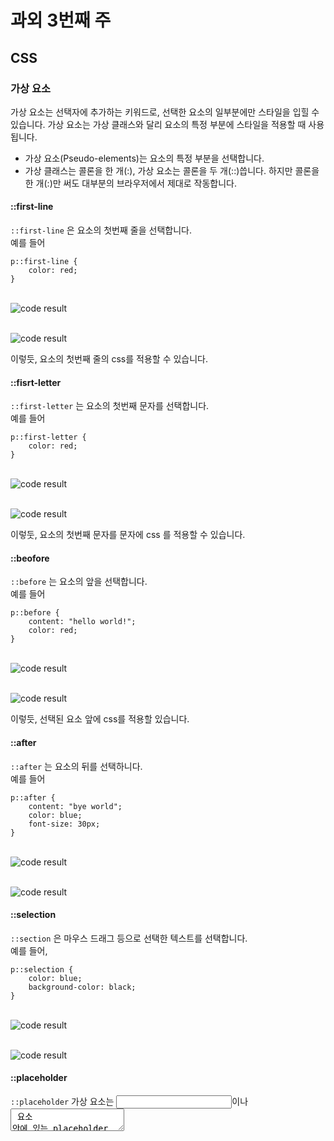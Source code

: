 # 과외 3번째 주 
## CSS
### 가상 요소
가상 요소는 선택자에 추가하는 키워드로, 선택한 요소의 일부분에만 스타일을 입힐 수 있습니다. 
가상 요소는 가상 클래스와 달리 요소의 특정 부분에 스타일을 적용할 때 사용됩니다. 

* 가상 요소(Pseudo-elements)는 요소의 특정 부분을 선택합니다.
* 가상 클래스는 콜론을 한 개(:), 가상 요소는 콜론을 두 개(::)씁니다. 하지만 콜론을 한 개(:)만 써도 대부분의 브라우저에서 제대로 작동합니다.

#### ::first-line
`::first-line` 은 요소의 첫번째 줄을 선택합니다.   
 예를 들어
 
 ```
 p::first-line {
     color: red;
 }
 ```

<br/><img src="imgs/doc3_2.PNG" alt="code result" /> <br/>

<br/><img src="imgs/doc3_1.PNG" alt="code result" /> <br/>

이렇듯, 요소의 첫번째 줄의 css를 적용할 수 있습니다.

#### ::fisrt-letter
`::first-letter` 는 요소의 첫번째 문자를 선택합니다.   
예를 들어

```
p::first-letter {
    color: red;
}
```

<br/><img src="imgs/doc3_3.PNG" alt="code result" /> <br/>

<br/><img src="imgs/doc3_4.PNG" alt="code result" /> <br/>

이렇둣, 요소의 첫번째 문자를 문자에 css 를 적용할 수 있습니다.

#### ::beofore
`::before` 는 요소의 앞을 선택합니다.   
예를 들어

```
p::before {
    content: "hello world!";
    color: red;
}
```

<br/><img src="imgs/doc3_5.PNG" alt="code result" /> <br/>

<br/><img src="imgs/doc3_6.PNG" alt="code result" /> <br/>

이렇듯, 선택된 요소 앞에 css를 적용할 있습니다.

#### ::after
`::after` 는 요소의 뒤를 선택하니다.   
예를 들어

```
p::after {
    content: "bye world";
    color: blue;
    font-size: 30px;
}
```

<br/><img src="imgs/doc3_7.PNG" alt="code result" /> <br/>

<br/><img src="imgs/doc3_8.PNG" alt="code result" /> <br/>

#### ::selection
`::section` 은 마우스 드래그 등으로 선택한 텍스트를 선택합니다.    
예를 들어,

```
p::selection {
    color: blue;
    background-color: black;
}
```

<br/><img src="imgs/doc3_9.PNG" alt="code result" /> <br/>

<br/><img src="imgs/doc3_10.PNG" alt="code result" /> <br/>

#### ::placeholder
`::placeholder` 가상 요소는 <input>이나 <textarea> 요소 안에 있는 placeholder text를 선택합니다.

대부분의 브라우저에서는 원래 밝은 회색의 컬러를 placeholder에 기본적으로 제공합니다.

그러나 이를 바꾸고자 한다면,    
예를 들어

```
input::placeholder {
    color: orange;
}
```
라고 한다면,

<br/><img src="imgs/doc3_17.PNG" alt="code result" /> <br/>

<br/><img src="imgs/doc3_18.PNG" alt="code result" /> <br/>

#### ::backdrop
`::backdrop` 가상 요소는 풀 스크린 모드에서 제공되는 요소의 밑에 렌더링 되는 viewport의 박스 사이즈 입니다. Fullscreen API나 `<dialog>` 요소를 사용하는 풀스크린 모드에 위치되는 요소 들을 포합합니다.

여러 요소를 전체 화면 모드로 설정 한 경우 배경은 해당 요소의 맨 앞과 이전의 전체 화면 요소 바로 위에 그려집니다.

모든 풀스크린 요소들은 (LIFO)의 스택방식으로 레이어 되며, 이는 대부분 컨텐츠가 스크린에 그려지기 전에 랜더링 되는 viewport의 렌더와는 다르다는 특별한 점이 있습니다. `::backdrop` 를 사용하면 맨 위 레이어에서 맨 위에있는 요소 아래에있는 모든 요소에 스타일을 지정하거나 완전히 숨길 수 있습니다.

`::backdrop` 요소는 다른 요소를 상속하거나 상속되지 않습니다. 

이 요소는 비디오가 풀스크린 모드로 전환될 때 사용될 수 있습니다.

```
video::backdrop {
  background-color: #448;
}
```
이런식으로 사용될 수 있습니다.

#### ::grammar-error
`::grammar-error` 요소는 사용자가 문법적으로 잘못된 것으로 플래그 지정된 텍스트 세그먼트를 나타낼 때 사용됩니다.
(현재는 사용할 수 있는 브라우저가 없습니다.)

#### ::slotted()

#### ::cue
`::cue` 가상 요소는 WebVTT 큐들의 선택된 요소와 매치됩니다. 

```
::cue {
  color: #fff;
  background-color: rgba(0, 0, 0, 0.6);
}
```
이런식으로 사용할 수 있습니다.

##### WebVTT 
WebVTT는 Web Video Text Tracks Format 의 약자로 지정한 시간에 따라 비디오 `<video>` 내에서 사용할 수 있는 텍스트입니다. 비디오 내에서 이 글자 트랙들이 보여지게 되는데 이때 `<track>` 태그를 사용합니다. 
WebVTT는 text/vtt 형식으로 되어 있으며 이 파일은 .vtt 로 끝납니다. 

```
WEBVTT

00:01.000 --> 00:04.000
Never drink liquid nitrogen.

00:05.000 --> 00:09.000
- It will perforate your stomach.
- You could die.
```

위와 같이 사용할 수 있습니다.

```
<video controls autoplay src="video.webm">
 <track default src="track.vtt">
</video>
```
그리고 이런 방식으로 비디오 태그 내에 트랙 태그를 삽입하여 사용할 수 있습니다.

혹은 .vtt 파일 내에 style을 삽입하여 사용할 수도 있습니다.

```
WEBVTT

STYLE
::cue {
  background-image: linear-gradient(to bottom, dimgray, lightgray);
  color: papayawhip;
}
/* Style blocks cannot use blank lines nor "dash dash greater than" */

NOTE comment blocks can be used between style blocks.

STYLE
::cue(b) {
  color: peachpuff;
}

00:00:00.000 --> 00:00:10.000
- Hello <b>world</b>.

NOTE style blocks cannot appear after the first cue.
```

#### ::part()
`::part()` 가상 요소는 shadow DOM 스타일링을 위해 사용됩니다.

### 가상 클래스
가상 클래스는 선택자에 추가하는 키워드로 선택한 요소가 특별한상태여야 만족할 수 있습니다.   
예를 들어 :hover 를 사용하면 포인터를 올렸을 때만 css를 적용할 수 있습니다.
가상 클래스를 사용하면 문서의 트리 콘텐츠와 관련된 경우 뿐 아니라 타마색기 히스토리(:visited), 콘텐츠의 상태(특정 폼요소에 적용한 :checked), 마우스 위치(:hover)처럼 외부 인자와 관련된 경우에도 스타일을 적용할 수 있습니다.
가상 클래스는 가상 요소와 달리 요소의 특정 상태에 스타일을 적용할 때 사용됩니다.

#### :empty
`:empty` 는 내용이 없는 빈 요소를 선택합니다. 

```
div.empty
```

는 div요소 중 내용이 없는 것을 선택합니다.

```
<div></div>
```
가 선택됩니다.   

```
<div> </div>
```
그러나 만약에 위처럼 공백이 있다면 그 공백도 내용이 있는 것으로 처리되기 때문에 유의하셔야 합니다.
위처럼 빈 칸이 있다면 선택되지 않습니다.

<br/>
예를 들어

```
div {
    height: 30px;
    background-color: black;
}
```
이라면

<br/><img src="imgs/doc3_11.PNG" alt="code result" /> <br/>

<br/><img src="imgs/doc3_12.PNG" alt="code result" /> <br/>

이렇듯, empty는 비어있는 요소에 css를 적용할 수 있습니다.

#### :first-child
`:first-child` 는 형제 요소 중 첫번째 요소를 선택합니다.

예를 들어,

```
p:first-child {
    height: 30px;
    background-color: black;
    color: brown;
}
```
이라면

<br/><img src="imgs/doc3_13.PNG" alt="code result" /> <br/>

<br/><img src="imgs/doc3_14.PNG" alt="code result" /> <br/>

이렇듯, `:first-child` 는 형제 요소 중 첫번째 요소에 css를 적용할 수 있습니다.

#### :hover
`:hover` 는 요소에 마스를 욜린 상태를 의미합니다.
예를 들어

```
div:hover {
    background-color: blue;
}
```
라고 한다면,   

<br/><img src="imgs/doc3_15.PNG" alt="code result" /> <br/>

마우스를 div위에 올리면,

<br/><img src="imgs/doc3_16.PNG" alt="code result" /> <br/>

이렇게 변하는 것을 볼 수 있습니다.

#### :visitied
사용자가 방문한 적있는 링크를 나타냅니다. 
`visited` 가 바꿀 수 있는 스타일은 개인정보 보호를 위해 매우 제한적입니다.
`visited` 로 정의한 스타일은 자신보다 위에 위치하고 동등한 명시성을 가진 다른 링크 의사 클래스(`:link`, `:hover`, `:active`)가 덮어씁니다. 링크를 적절히 디자인하려면 LVHA순서(`:link` - `:visited` - `:hover` - `:active`)를 따라 `:visied` 규칙을 `:link` 뒤, `:hover` 와 `:active` 앞에 배치하세요.

#### :active
사용자가 활성화한 요소(버튼 등)을 나타냅니다. 마우스를 사용하는 경우, '활성'이란 보통 마우스 버튼을 누르는 순간부터 떼는 시점까지를 의미합니다.
`:active` 가상 클래스는 대개 `<a>`, `<button>` 과 함께 사용합니다. 다른 흔한 대상으로는 활성화된 요소를 포함한 다른 요소와, 연결된 `<label>`로 선택한 입력 폼 요소 등이 있습니다.

`:active` 가상 클래스로 정의한 스타일은 자신보다 뒤에 위치하고 동등한 명시서을 가진 링크 가상 클래스가 덮어 씊니다. 링크를 적정히 디자인 하려면 LVHA순서를 따라, `:active` 규칙을 다른 모든 링크 규칙들보다 뒤에 위치 시키세요ㅛ.

#### :link

#### :enabled
모든 활성 요소를 나타냅니다. 활성 요소란 활성(선택, 클립, 입력 등)하거나 포커스를 받을 수 있는 요소를 말합니다. 반대 상태인 비활성 요소도 존재합니다.

#### :disabled
모든 비활성 요소를 나타냅니다. 비활성 요소란 활성(선택, 클릭, 입력 등)하거나 포커스를 받을 수 없는 요소를 말합니다.

#### :focus
`<input>`과 같은 요소들이 포커싱이 될 때를 나타냅니다. 사용자가 클릭을 하거나 탭을 눌러 그 요소에 탭이 올라갔을 때 이 클래스가 사용됩니다.

#### :chcked
선택을 했거나 `on` 상태인 라디오(`<input type=radio>`), 체크박스(`<input type="checkbox">`), 옵션(`<option>`) 요소를 나타냅니다.
사용자가 요소를 체크했거나 선택한 경우 활성화되고, 체크나 선택을 헤제하는 경우 비활성화 됩니다.


#### :indeterminate
결정되지 않은 `<form>` 요소를 나타냅니다.
* `inderminate` 프로퍼티를 가지는 `<input type="checkbox">` 요소는 자바스크립트에의해 `true`로 설정되어 있습니다.
* `<innput type="radio">` 요소는, `form`에서 `name` 값이 같은 모든 라디오 버튼들이 체크되어 있지 않다면 사용할 수 있습니다.
* `<progress>` 요소는 결정되지 않은 상태입니다.

#### :default
관련되어 있는 요소들의 그룹에서 default되어 있는 폼 요소를 선택합니다. 이 가상 클래스는 `<button>`, `<input type="checkbox">`, `<input type="radio">`, `<option>`에서 사용할 수 있습니다.
* default인 옵션 요소는 `selected` 속성을 가지고 있는 첮번째 요소이거나, DOM 순서에 따라서 처음으로 사용가능한 옵션을 의미합니다. `<select>`가 여러 개이면 그만큼 `selected` 속성을 가지고 있는 요소들이 있는 거고 그것들은 모두 `:default`를 사용할 수 있습니다.
* `<input type="checkbox">`와 `<input type="radio">`에서는 `checked` 속성을 가지는 요소만 사용가능합니다.
* `<button>`은 `<form>`에서 기본적인 제출 버튼이 있다면 사용가능합니다. 

예를 들어,   
<br/><img src="imgs/doc3_19.PNG" alt="code result" /> <br/>

<br/><img src="imgs/doc3_20.PNG" alt="code result" /> <br/>
이런식으로 사용할 수 있습니다.

#### :valid
모든 `<input>`이나 `<form>` 요소에서 컨텐츠가 성공적으로 확인된 것을 나타냅니다. 사용자에게 그들의 데이터가 정절하게 들어가 있음을 표현해주기 위해 사용합니다.
이 가상 클래스는 사용자에게 알맞는 필드를 하이라이팅해주기에 유용합니다.

예를 들어

```
<html lang="en">

<head>
    <meta charset="UTF-8">
    <meta name="viewport" content="width=device-width, initial-scale=1.0">
    <title>Document</title>
    <style>
        input+span {
            position: relative;
        }

        input+span::before {
            position: absolute;
            right: -20px;
            top: 5px;
        }

        input:invalid {
            border: 2px solid red;
        }

        input:invalid+span::before {
            content: '✖';
            color: red;
        }

        input:valid+span::before {
            content: '✓';
            color: green;
        }
    </style>
</head>

<body>
    <div>
        <label for="fname">First name *: </label>
        <input id="fname" name="fname" type="text" required>
        <span></span>
    </div>
</body>

</html>
```
위 코드처럼 사용하면
<br/><img src="imgs/doc3_21.PNG" alt="code result" /> <br/>

<br/><img src="imgs/doc3_22.PNG" alt="code result" /> <br/>

이렇게 사용 가능합니다.

#### :in-range
`<input>` 요소 중에서 현재값의 범위가 `min`과 `max` 속성으로 정의되어 있는 경우, 그 범위 내에 값이 있을 때를 나타냅니다.   
예를 들어

```
<html lang="en">

<head>
    <meta charset="UTF-8">
    <meta name="viewport" content="width=device-width, initial-scale=1.0">
    <title>Document</title>
    <style>
        input:in-range {
            background-color: rgba(0, 255, 0, 0.4);
        }
        input:in-range + label::after {
            content: "있습니다.";
        }
        input:out-of-range {
            background-color: rgba(255, 0, 0, 0.4);
            border: 3px solid red;
        }
        input:out-of-range + label::after {
            content: "없습니다. 다시 시도하세요.";
        }
    </style>
</head>

<body>
    <form action="">
        <input name="input1" type="number" min="1" max="100" value="1000">
        <label for="input1">값이 범위 내에 </label>
    </form>
</body>
</html>
```
이렇게 사용된다면,
<br/><img src="imgs/doc3_23.PNG" alt="code result" /> <br/>

<br/><img src="imgs/doc3_24.PNG" alt="code result" /> <br/>

위와 같은 결과를 도출할 수 있습니다.

#### :out-of-range
위의 `:in-range` 과 반대로 값의 범위를 벗어났을 때 사용할 수 있는 가상 요소입니다.

#### :required
`<input>`, `<select>`, `<textarea>`와 같은 요소들이 `required` 속성을 가지고 있는 것을 나타냅니다.
이 가상클래스는 반드시 확인되어야하는 필드를 하이라이팅할 때 유용합니다.

#### :optional
위 `:required`와 반대로 반드시 필요하진 않은 필드를 나타냅니다.

#### :read-only
`<input>`이나 `<textarea>` 같은 요소들이 사용자에 의해 수정될 수 없음을 나타냅니다.

#### :read-write
위 `:read-only`와 반대로 사용자에 의해 수정될 수 있는 것을 나타냅니다.

#### :nth-child()
형제 중에 특정 순서에 있는 요소를 선택할 때 사용됩니다.
`:nth-child()`는 앞에서부터 셉니다.

```
nth-child(xn+b)
```
로 사용합니다.
* x와 y는 정수입니다. 0과 음수도 가능합니다.
* n은 음이 아닌 정수로 차례대로 대입됩니다.
xn + y 대신 `even`,`odd`로 사용할 수 있습니다.   
예를들어
```
<html lang="en">

<head>
    <meta charset="UTF-8">
    <meta name="viewport" content="width=device-width, initial-scale=1.0">
    <title>Document</title>
    <style>
        li:nth-child(2n) {
            color: salmon;
        }
        li:nth-last-child(2n) {
            color: skyblue;
        }
    </style>
</head>

<body>
    <ul>
        <li>1</li>
        <li>2</li>
        <li>3</li>
        <li>4</li>
        <li>5</li>
        <li>6</li>
        <li>7</li>
        <li>8</li>
    </ul>
</body>

</html>
```
이렇게 사용한다면
<br/><img src="imgs/doc3_26.PNG" alt="code result" /> <br/>

#### :nth-last-child()
위 `:nth-child()`의 예시와 같이 사용할 수 있습니다.
이 가상 클래스는 뒤에서부터 숫자를 셉니다.

#### :not()
이 요소는 선택자들 사이에서 매치되는 것이 없을 때를 나타냅니다. 
* `:not()` 가상 클래스는 중첩되지 않습니다. `:not(:not()) 이런식으로 사용하실 수 없습니다.
* 가상클래스는 단순한 선택자가 아니므로 `:not()`에 대한 유효한 인수가 사용되어야 합니다. 예를 들어 `:not(p::before)`과 같이 사용하실 수 없습니다.
* 이 가상 클래스를 사용하여 높은 고유성을 가질 수도 있게 합니다. 예를들어 `#foo:not(#bar)` 이렇게 사용하면 #foo 의 의미를 더 명확히하는 선택자가 될 수 있습니다.

#### :is()
`:is`는 최근 `:matches`로 이름이 바뀌었다고 합니다. `:any()`로도 사용할 수 있습니다.
이 가상클래스는 요소가 선택된 것을 나타냅니다. 
#### 브라우저상의 호환
브라우저 사이의 css호환을 위해
```
:-webkit-any(header, main, footer) p:hover {
  color: red;
  cursor: pointer;
}

:-moz-any(header, main, footer) p:hover {
  color: red;
  cursor: pointer;
}

:matches(header, main, footer) p:hover {
  color: red;
  cursor: pointer;
}

:is(header, main, footer) p:hover {
  color: red;
  cursor: pointer;
}
```
위와같이 다양한 클래스의 이름을 사용합니다.
<br/>
위 접두어들은 다음과 같은 의미를 가집니다.
* -webkit-: 구글, 사파리 브라우저에 적용
* -moz- : 파이어폭스 브라우저에 적용
* -ms- : 익스플로러에 적용
* -o- : 오페라 브라우저에 적용
<br/>
이는 어떤 가상 요소와 가상 클래스를 사용하고 있느냐에 따라 해당 접두어를 가진 가상 요소, 클래스가 존재할 수도 있고 아닐 수도 있습니다. 해당 브라우저에서 그 가상 요소와 가상 클래스를 제공하고 있다면 위와 같은 접두어와 혼합한 이름의 요소(클래스)가 없으나, 해당 브라우저에서 지원하지 않는 기능이라면 위와같은 접두어들을 사용하는 요소(클래스)가 존재하고 있습니다.
<br/>
